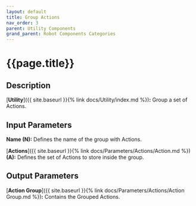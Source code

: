 ```yaml
---
layout: default
title: Group Actions
nav_order: 3
parent: Utility Components
grand_parent: Robot Components Categories
---
```


# **{{page.title}}**

## **Description**

[**Utility**]({{ site.baseurl }}{% link docs/Utility/index.md %})**:** 
Group a set of Actions.

## **Input Parameters**

**Name (N):** Defines the name of the group with Actions.

[**Actions**]({{ site.baseurl }}{% link docs/Parameters/Actions/Action.md %}) **(A):** Defines the set of Actions to store inside the group.

## **Output Parameters**

[**Action Group**]({{ site.baseurl }}{% link docs/Parameters/Actions/Action Group.md %})**:** Contains the Grouped Actions.
